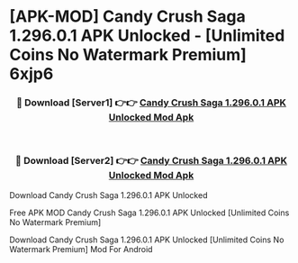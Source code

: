 # [APK-MOD] Candy Crush Saga 1.296.0.1 APK Unlocked - [Unlimited Coins No Watermark Premium] 6xjp6



<div align="center">
<h3>🔴 Download [Server1] 👉👉 <a href="https://momento.my/?title=Candy_Crush_Saga_1.296.0.1_APK_Unlocked">Candy Crush Saga 1.296.0.1 APK Unlocked Mod Apk</a></h3><br>

<h3>🔴 Download [Server2] 👉👉 <a href="https://momento.my/?title=Candy_Crush_Saga_1.296.0.1_APK_Unlocked">Candy Crush Saga 1.296.0.1 APK Unlocked Mod Apk</a></h3>
</div>



Download Candy Crush Saga 1.296.0.1 APK Unlocked 

Free APK MOD Candy Crush Saga 1.296.0.1 APK Unlocked [Unlimited Coins No Watermark Premium]

Download Candy Crush Saga 1.296.0.1 APK Unlocked [Unlimited Coins No Watermark Premium] Mod For Android
